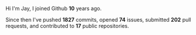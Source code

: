 Hi I'm Jay, I joined Github **10** years ago.

Since then I've pushed **1827** commits, opened **74** issues, submitted **202** pull requests, and contributed to **17** public repositories.
